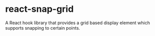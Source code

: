# react-snap-grid
A React hook library that provides a grid based display element which supports snapping to certain points.
